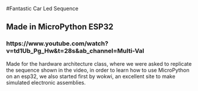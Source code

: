 #Fantastic Car Led Sequence

<h2>Made in MicroPython ESP32</h2>
<h3>https://www.youtube.com/watch?v=td1Ub_Pg_Hw&t=28s&ab_channel=Multi-Val</h3>
Made for the hardware architecture class, where we were asked to replicate the sequence shown in the video, in order to learn how to use MicroPython on an esp32, we also started first by wokwi, an excellent site to make simulated electronic assemblies.

